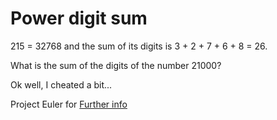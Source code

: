 # Power digit sum

215 = 32768 and the sum of its digits is 3 + 2 + 7 + 6 + 8 = 26.

What is the sum of the digits of the number 21000?

Ok well, I cheated a bit...

Project Euler for [Further info](https://projecteuler.net/problem=16)
